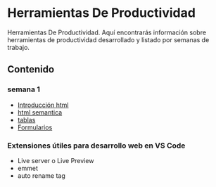 # Herramientas De Productividad

Herramientas De Productividad. Aquí encontrarás información sobre herramientas de productividad desarrollado y listado por semanas de trabajo. 

## Contenido

### semana 1
- [Introducción html](#introducción)
- [html semantica](#Semantica)
- [tablas](#contenido)
- [Formularios](#types)


### Extensiones útiles para desarrollo web en VS Code

- Live server o Live Preview
- emmet
- auto rename tag




